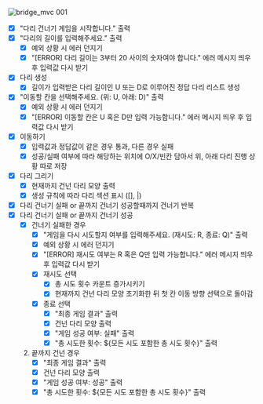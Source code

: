 ![bridge_mvc 001](https://user-images.githubusercontent.com/111125577/203161141-7ff7c881-b0de-4c65-bc9a-eca11219ed20.jpeg)

- [x] "다리 건너기 게임을 시작합니다." 출력
- [x] "다리의 길이를 입력해주세요." 출력
    - [x] 예외 상황 시 에러 던지기
    - [x] "[ERROR] 다리 길이는 3부터 20 사이의 숫자여야 합니다." 에러 메시지 띄우 후 입력값 다시 받기
- [x] 다리 생성
    - [x] 길이가 입력받은 다리 길이인 U 또는 D로 이루어진 정답 다리 리스트 생성
- [x] "이동할 칸을 선택해주세요. (위: U, 아래: D)" 출력
    - [x] 예외 상황 시 에러 던지기
    - [x] "[ERROR] 이동할 칸은 U 혹은 D만 입력 가능합니다." 에러 메시지 띄우 후 입력값 다시 받기
- [x] 이동하기
    - [x] 입력값과 정답값이 같은 경우 통과, 다른 경우 실패
    - [x] 성공/실패 여부에 따라 해당하는 위치에 O/X/빈칸 담아서 위, 아래 다리 진행 상황 따로 저장
- [x] 다리 그리기 
    - [x] 현재까지 건넌 다리 모양 출력
    - [x] 생성 규칙에 따라 다리 섹션 표시 ([], |)
- [x] 다리 건너기 실패 or 끝까지 건너기 성공할때까지 건너기 반복
- [x] 다리 건너기 실패 or 끝까지 건너기 성공
    - [x] 건너기 실패한 경우
        - [x] "게임을 다시 시도할지 여부를 입력해주세요. (재시도: R, 종료: Q)" 출력
        - [x] 예외 상황 시 에러 던지기
        - [x] "[ERROR] 재시도 여부는 R 혹은 Q만 입력 가능합니다." 에러 메시지 띄우 후 입력값 다시 받기
        - [x] 재시도 선택
            - [x] 총 시도 횟수 카운트 증가시키기
            - [x] 현재까지 건넌 다리 모양 초기화한 뒤 첫 칸 이동 방향 선택으로 돌아감
        - [x] 종료 선택
            - [x] "최종 게임 결과" 출력
            - [x] 건넌 다리 모양 출력
            - [x] "게임 성공 여부: 실패" 출력
            - [x] "총 시도한 횟수: ${모든 시도 포함한 총 시도 횟수}" 출력
    2) 끝까지 건넌 경우 
        - [x] "최종 게임 결과" 출력
        - [x] 건넌 다리 모양 출력
        - [x] "게임 성공 여부: 성공" 출력
        - [x] "총 시도한 횟수: ${모든 시도 포함한 총 시도 횟수}" 출력
